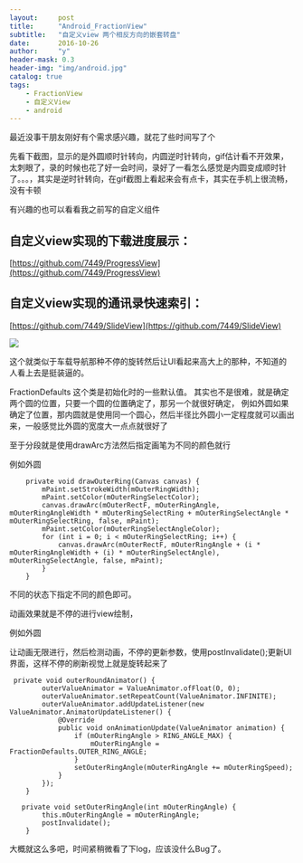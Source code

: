 ```yaml
---
layout:     post
title:      "Android_FractionView"
subtitle:   "自定义view 两个相反方向的嵌套转盘"
date:       2016-10-26
author:     "y"
header-mask: 0.3
header-img: "img/android.jpg"
catalog: true
tags:
    - FractionView
    - 自定义View
    - android
---
```


最近没事干朋友刚好有个需求感兴趣，就花了些时间写了个

先看下截图，显示的是外圆顺时针转向，内圆逆时针转向，gif估计看不开效果，太刺眼了，录的时候也花了好一会时间，录好了一看怎么感觉是内圆变成顺时针了。。。，其实是逆时针转向，在gif截图上看起来会有点卡，其实在手机上很流畅，没有卡顿

有兴趣的也可以看看我之前写的自定义组件

## 自定义view实现的下载进度展示：

[https://github.com/7449/ProgressView](https://github.com/7449/ProgressView)

## 自定义view实现的通讯录快速索引：

[https://github.com/7449/SlideView](https://github.com/7449/SlideView)


![](http://i.imgur.com/AnwcO44.gif)

这个就类似于车载导航那种不停的旋转然后让UI看起来高大上的那种，不知道的人看上去是挺装逼的。


FractionDefaults 这个类是初始化时的一些默认值。
其实也不是很难，就是确定两个圆的位置，只要一个圆的位置确定了，那另一个就很好确定，
例如外圆如果确定了位置，那内圆就是使用同一个圆心，然后半径比外圆小一定程度就可以画出来，一般感觉比外圆的宽度大一点点就很好了

至于分段就是使用drawArc方法然后指定画笔为不同的颜色就行

例如外圆

	    private void drawOuterRing(Canvas canvas) {
	        mPaint.setStrokeWidth(mOuterRingWidth);
	        mPaint.setColor(mOuterRingSelectColor);
	        canvas.drawArc(mOuterRectF, mOuterRingAngle, mOuterRingAngleWidth * mOuterRingSelectRing + mOuterRingSelectAngle * mOuterRingSelectRing, false, mPaint);
	        mPaint.setColor(mOuterRingSelectAngleColor);
	        for (int i = 0; i < mOuterRingSelectRing; i++) {
	            canvas.drawArc(mOuterRectF, mOuterRingAngle + (i * mOuterRingAngleWidth + (i) * mOuterRingSelectAngle), mOuterRingSelectAngle, false, mPaint);
	        }
	    }


不同的状态下指定不同的颜色即可。

动画效果就是不停的进行view绘制，

例如外圆

让动画无限进行，然后检测动画，不停的更新参数，使用postInvalidate();更新UI界面，这样不停的刷新视觉上就是旋转起来了


	 private void outerRoundAnimator() {
	        outerValueAnimator = ValueAnimator.ofFloat(0, 0);
	        outerValueAnimator.setRepeatCount(ValueAnimator.INFINITE);
	        outerValueAnimator.addUpdateListener(new ValueAnimator.AnimatorUpdateListener() {
	            @Override
	            public void onAnimationUpdate(ValueAnimator animation) {
	                if (mOuterRingAngle > RING_ANGLE_MAX) {
	                    mOuterRingAngle = FractionDefaults.OUTER_RING_ANGLE;
	                }
	                setOuterRingAngle(mOuterRingAngle += mOuterRingSpeed);
	            }
	        });
	    }

	   private void setOuterRingAngle(int mOuterRingAngle) {
	        this.mOuterRingAngle = mOuterRingAngle;
	        postInvalidate();
	    }

大概就这么多吧，时间紧稍微看了下log，应该没什么Bug了。